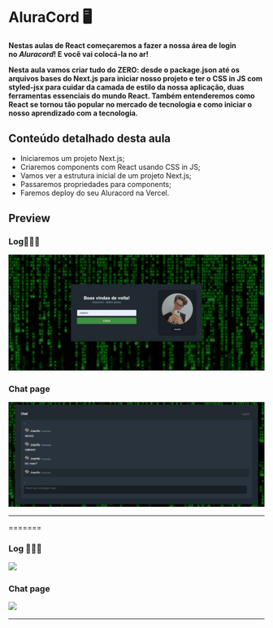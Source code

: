 # AluraCord 🖥️

**Nestas aulas de React começaremos a fazer a nossa área de login no *Aluracord*! E você vai colocá-la no ar!**

**Nesta aula vamos criar tudo do ZERO: desde o package.json até os arquivos bases do Next.js para iniciar nosso projeto e ter o CSS in JS com styled-jsx para cuidar da camada de estilo da nossa aplicação, duas ferramentas essenciais do mundo React. Também entenderemos como React se tornou tão popular no mercado de tecnologia e como iniciar o nosso aprendizado com a tecnologia.**

## **Conteúdo detalhado desta aula**

- Iniciaremos um projeto Next.js;
- Criaremos components com React usando CSS in JS;
- Vamos ver a estrutura inicial de um projeto Next.js;
- Passaremos propriedades para components;
- Faremos deploy do seu Aluracord na Vercel.

## **Preview**

### **Log🧑🏼‍💻**

<img src="./pages/components/log/log_print.png">

### **Chat page**

<img src="./pages/components/chat/chat_print.png">

---
=======
### **Log 🧑🏼‍💻**
<img src="https://raw.githubusercontent.com/JoaoIto/alura_discord/main/pages/components/log/log_print.png#vitrinedev">

### **Chat page**
<img src="https://raw.githubusercontent.com/JoaoIto/alura_discord/main/pages/components/chat/chat_print.png">

--- 
